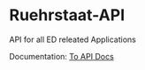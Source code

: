 # Ruehrstaat-API
API for all ED releated Applications

Documentation:
[To API Docs](https://docs.ruehrstaat.de/#/api/)
